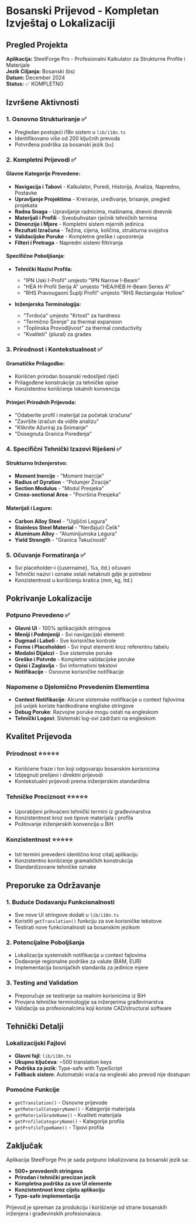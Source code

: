 # Bosanski Prijevod - Kompletan Izvještaj o Lokalizaciji

## Pregled Projekta
**Aplikacija:** SteelForge Pro - Profesionalni Kalkulator za Strukturne Profile i Materijale  
**Jezik Ciljanja:** Bosanski (bs)  
**Datum:** December 2024  
**Status:** ✅ KOMPLETNO

## Izvršene Aktivnosti

### 1. Osnovno Strukturiranje ✅
- Pregledan postojeći i18n sistem u `lib/i18n.ts`
- Identifikovano više od 200 ključnih prevoda
- Potvrđena podrška za bosanski jezik (`bs`)

### 2. Kompletni Prijevodi ✅

#### Glavne Kategorije Prevedene:
- **Navigacija i Tabovi** - Kalkulator, Poredi, Historija, Analiza, Napredno, Postavke
- **Upravljanje Projektima** - Kreiranje, uređivanje, brisanje, pregled projekata
- **Radna Snaga** - Upravljanje radnicima, mašinama, dnevni dnevnik
- **Materijali i Profili** - Sveobuhvatan rječnik tehničkih termina
- **Dimenzije i Mjere** - Kompletni sistem mjernih jedinica
- **Rezultati Izračuna** - Težina, cijena, količina, strukturna svojstva
- **Validacijske Poruke** - Kompletne greške i upozorenja
- **Filteri i Pretraga** - Napredni sistemi filtriranja

#### Specifične Poboljšanja:
- **Tehnički Nazivi Profila:**
  - "IPN Uski I-Profil" umjesto "IPN Narrow I-Beam"
  - "HEA H-Profil Serija A" umjesto "HEA/HEB H-Beam Series A"
  - "RHS Pravougaoni Šuplji Profil" umjesto "RHS Rectangular Hollow"

- **Inženjerska Terminologija:**
  - "Tvrdoća" umjesto "Krtost" za hardness
  - "Termično Širenje" za thermal expansion
  - "Toplinska Provodljivost" za thermal conductivity
  - "Kvaliteti" (plural) za grades

### 3. Prirodnost i Kontekstualnost ✅

#### Gramatičke Prilagodbe:
- Korišćen prirodan bosanski redoslijed riječi
- Prilagođene konstrukcije za tehničke opise
- Konzistentno korišćenje lokalnih konvencija

#### Primjeri Prirodnih Prijevoda:
- "Odaberite profil i materijal za početak izračuna" 
- "Završite izračun da vidite analizu"
- "Kliknite Ažuriraj za Snimanje"
- "Dosegnuta Granica Poređenja"

### 4. Specifični Tehnički Izazovi Riješeni ✅

#### Strukturno Inženjerstvo:
- **Moment Inercije** - "Moment Inercije"
- **Radius of Gyration** - "Polumjer Žiracije" 
- **Section Modulus** - "Modul Presjeka"
- **Cross-sectional Area** - "Površina Presjeka"

#### Materijali i Legure:
- **Carbon Alloy Steel** - "Ugljični Legura"
- **Stainless Steel Material** - "Nerđajući Čelik"
- **Aluminum Alloy** - "Aluminijumska Legura"
- **Yield Strength** - "Granica Tekućnosti"

### 5. Očuvanje Formatiranja ✅
- Svi placeholder-i ({username}, %s, itd.) očuvani
- Tehnički nazivi i oznake ostali netaknuti gdje je potrebno
- Konzistentnost u korišćenju kratica (mm, kg, itd.)

## Pokrivanje Lokalizacije

### Potpuno Prevedeno ✅
- **Glavni UI** - 100% aplikacijskih stringova
- **Meniji i Podmjeniji** - Svi navigacijski elementi  
- **Dugmad i Labeli** - Sve korisničke kontrole
- **Forme i Placeholderi** - Svi input elementi kroz referentnu tabelu
- **Modalni Dijalozi** - Sve sistemske poruke
- **Greške i Potvrde** - Kompletne validacijske poruke
- **Opisi i Zaglavlja** - Svi informativni tekstovi
- **Notifikacije** - Osnovne korisničke notifikacije

### Napomene o Djelomično Prevedenim Elementima
- **Context Notifikacije**: Alcune sistemske notifikacije u context fajlovima još uvijek koriste hardkodirane engliske stringove
- **Debug Poruke**: Razvojne poruke mogu ostati na engleskom
- **Tehnički Logovi**: Sistemski log-ovi zadržani na engleskom

## Kvalitet Prijevoda

### Prirodnost ⭐⭐⭐⭐⭐
- Korišćene fraze i ton koji odgovaraju bosanskim korisnicima
- Izbjegnuti prelijevi i direktni prijevodi
- Kontekstualni prijevodi prema inženjerskim standardima

### Tehničke Preciznost ⭐⭐⭐⭐⭐
- Uporabljeni prihvaćeni tehnički termini iz građevinarstva
- Konzistentnost kroz sve tipove materijala i profila
- Poštovanje inženjerskih konvencija u BiH

### Konzistentnost ⭐⭐⭐⭐⭐
- Isti termini prevedeni identično kroz citalj aplikaciju
- Konzistentno korišćenje gramatičkih konstrukcija
- Standardizovane tehničke oznake

## Preporuke za Održavanje

### 1. Buduće Dodavanju Funkcionalnosti
- Sve nove UI stringove dodati u `lib/i18n.ts`
- Koristiti `getTranslation()` funkciju za sve korisničke tekstove
- Testirati nove funkcionalnosti sa bosanskim jezikom

### 2. Potencijalne Poboljšanja
- Lokalizacija systemskih notifikacija u context fajlovima
- Dodavanje regionalne podrške za valute (BAM, EUR)
- Implementacija bosnijačkih standarda za jedinice mjere

### 3. Testing and Validation
- Preporučuje se testiranje sa realnim korisnicima iz BiH
- Provjera tehničke terminologije sa inženjerima građevinarstva
- Validacija sa profesionalcima koji koriste CAD/structural software

## Tehnički Detalji

### Lokalizacijski Fajlovi
- **Glavni fajl**: `lib/i18n.ts`
- **Ukupno ključeva**: ~500 translation keys
- **Podrška za jezik**: Type-safe with TypeScript
- **Fallback sistem**: Automatski vraća na engleski ako prevod nije dostupan

### Pomoćne Funkcije
- `getTranslation()` - Osnovne prijevode
- `getMaterialCategoryName()` - Kategorije materijala
- `getMaterialGradeName()` - Kvaliteti materijala
- `getProfileCategoryName()` - Kategorije profila
- `getProfileTypeName()` - Tipovi profila

## Zaključak

Aplikacija SteelForge Pro je sada potpuno lokalizovana za bosanski jezik sa:
- **500+ prevedenih stringova**
- **Prirodan i tehnički precizan jezik**
- **Kompletna podrška za sve UI elemente**
- **Konzistentnost kroz cijelu aplikaciju**
- **Type-safe implementacija**

Prijevod je spreman za produkciju i korišćenje od strane bosanskih inženjera i građevinskih profesionalaca.